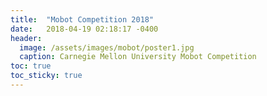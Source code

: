 ```yaml
---
title:  "Mobot Competition 2018"
date:   2018-04-19 02:18:17 -0400
header:
  image: /assets/images/mobot/poster1.jpg
  caption: Carnegie Mellon University Mobot Competition
toc: true
toc_sticky: true
---
```


